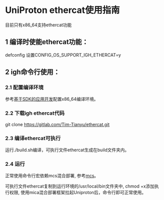 # UniProton ethercat使用指南

目前只有x86_64支持ethercat功能

## 1 编译时使能ethercat功能：

defconfig 设置CONFIG_OS_SUPPORT_IGH_ETHERCAT=y

## 2 igh命令行使用：

### 2.1 配置编译环境

参考[基于SDK的应用开发](https://openeuler.gitee.io/yocto-meta-openeuler/master/getting_started/index.html#sdk)配置x86_64编译环境。

### 2.2 下载igh ethercat代码

git clone https://gitlab.com/Tim-Tianyu/ethercat.git

### 2.3 编译ethercat可执行

运行./build.sh编译，可执行文件ethercat生成在build文件夹内。

### 2.4 运行

正常使用命令行宏依赖mcs混合部署, 参考[mcs](https://gitee.com/openeuler/mcs)。

可执行文件ethercat复制到运行环境的/usr/local/bin文件夹中, chmod +x添加执行权限, 使用mica混合部署框架拉起Uniproton后，命令行即可正常使用。